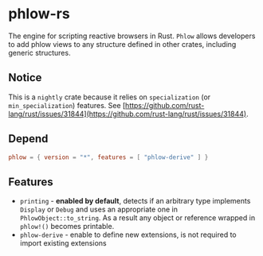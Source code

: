 # phlow-rs
The engine for scripting reactive browsers in Rust. `Phlow` allows developers to add phlow views to any structure defined in other crates, including generic structures.

## Notice
This is a `nightly` crate because it relies on `specialization` (or `min_specialization`) features. See [https://github.com/rust-lang/rust/issues/31844](https://github.com/rust-lang/rust/issues/31844).

## Depend

```toml
phlow = { version = "*", features = [ "phlow-derive" ] }
```

## Features
 - `printing` - **enabled by default**, detects if an arbitrary type implements `Display` or `Debug` and uses an appropriate one in `PhlowObject::to_string`. As a result any object or reference wrapped in `phlow!()` becomes printable.
 - `phlow-derive` - enable to define new extensions, is not required to import existing extensions